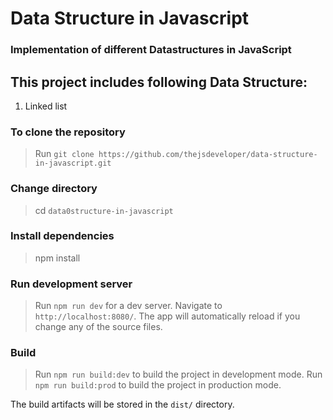 # Data Structure in Javascript

### Implementation of different Datastructures in JavaScript

## This project includes following Data Structure: 
 1. Linked list

### To clone the repository
> Run `git clone https://github.com/thejsdeveloper/data-structure-in-javascript.git`

### Change directory
> cd `data0structure-in-javascript`

### Install dependencies
> npm install 

### Run development server

> Run `npm run dev` for a dev server. Navigate to `http://localhost:8080/`. 
The app will automatically reload if you change any of the source files.

### Build

> Run `npm run build:dev` to build the project in development mode. 
> Run `npm run build:prod` to build the project in production mode. 

The build artifacts will be stored in the `dist/` directory.

